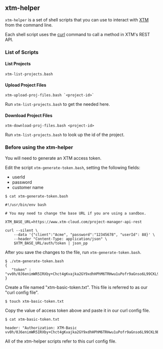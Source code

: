 ## xtm-helper

`xtm-helper` is a set of shell scripts that you can use to interact with [XTM](https://xtm.cloud) from the command line.

Each shell script uses the [curl](https://curl.haxx.se/) command to call a method in XTM's REST API.

### List of Scripts

#### List Projects

```
xtm-list-projects.bash
```

#### Upload Project Files

```
xtm-upload-proj-files.bash `<project-id>`
```

Run `xtm-list-projects.bash` to get the <project-id> needed here.

#### Download Project Files

```
xtm-download-proj-files.bash <project-id>
```

Run `xtm-list-projects.bash` to look up the id of the project.

### Before using the xtm-helper

You will need to generate an XTM access token.

Edit the script `xtm-generate-token.bash`, setting the following fields:

* userId
* password
* customer name

```
$ cat xtm-generate-token.bash

#!/usr/bin/env bash

# You may need to change the base URL if you are using a sandbox.

XTM_BASE_URL=https://www.xtm-cloud.com/project-manager-api-rest

curl --silent \
    --data '{"client":"Acme", "password":"12345678", "userId": 88}' \
    --header "Content-Type: application/json" \
    $XTM_BASE_URL/auth/token | json_pp

```

After you save the changes to the file, run `xtm-generate-token.bash`.

```
$ ./xtm-generate-token.bash
{
   "token" : "vv0h/0J6enimWR5IRXby+Chct4gKvajka2GY9xdhHPhM6TRHwu1uPofr9aGnso6L99CKL9BI/TR4JcxVPr2hWQ=="
}
```

Create a file named "xtm-basic-token.txt". This file is referred to as our "curl config file".

```
$ touch xtm-basic-token.txt

```

Copy the value of access token above and paste it in our curl config file.


```
$ cat xtm-basic-token.txt

header: "Authorization: XTM-Basic vv0h/0J6enimWR5IRXby+Chct4gKvajka2GY9xdhHPhM6TRHwu1uPofr9aGnso6L99CKL9BI/TR4JcxVPr2hWQ=="
```

All of the xtm-helper scripts refer to this curl config file.
